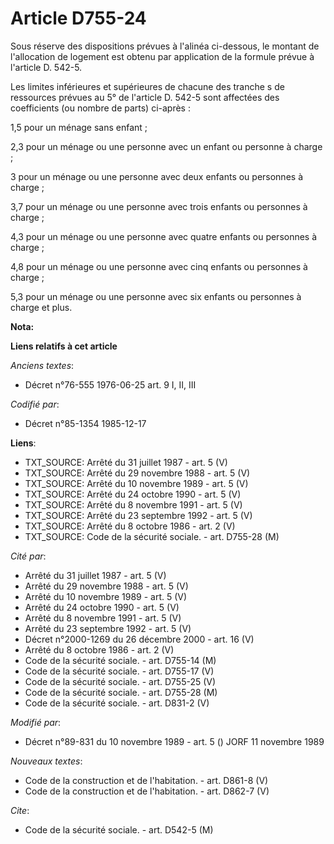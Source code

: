 # Article D755-24

Sous réserve des dispositions prévues à l'alinéa ci-dessous, le montant de l'allocation de logement est obtenu par
application de la formule prévue à l'article D. 542-5.

Les limites inférieures et supérieures de chacune des tranche s de ressources prévues au 5° de l'article D. 542-5 sont
affectées des coefficients (ou nombre de parts) ci-après :

1,5 pour un ménage sans enfant ;

2,3 pour un ménage ou une personne avec un enfant ou personne à charge ;

3 pour un ménage ou une personne avec deux enfants ou personnes à charge ;

3,7 pour un ménage ou une personne avec trois enfants ou personnes à charge ;

4,3 pour un ménage ou une personne avec quatre enfants ou personnes à charge ;

4,8 pour un ménage ou une personne avec cinq enfants ou personnes à charge ;

5,3 pour un ménage ou une personne avec six enfants ou personnes à charge et plus.

**Nota:**



**Liens relatifs à cet article**

_Anciens textes_:

  - Décret n°76-555 1976-06-25 art. 9 I, II, III

_Codifié par_:

  - Décret n°85-1354 1985-12-17

**Liens**:

  - TXT_SOURCE: Arrêté du 31 juillet 1987 - art. 5 (V)
  - TXT_SOURCE: Arrêté du 29 novembre 1988 - art. 5 (V)
  - TXT_SOURCE: Arrêté du 10 novembre 1989 - art. 5 (V)
  - TXT_SOURCE: Arrêté du 24 octobre 1990 - art. 5 (V)
  - TXT_SOURCE: Arrêté du 8 novembre 1991 - art. 5 (V)
  - TXT_SOURCE: Arrêté du 23 septembre 1992 - art. 5 (V)
  - TXT_SOURCE: Arrêté du 8 octobre 1986 - art. 2 (V)
  - TXT_SOURCE: Code de la sécurité sociale. - art. D755-28 (M)

_Cité par_:

  - Arrêté du 31 juillet 1987 - art. 5 (V)
  - Arrêté du 29 novembre 1988 - art. 5 (V)
  - Arrêté du 10 novembre 1989 - art. 5 (V)
  - Arrêté du 24 octobre 1990 - art. 5 (V)
  - Arrêté du 8 novembre 1991 - art. 5 (V)
  - Arrêté du 23 septembre 1992 - art. 5 (V)
  - Décret n°2000-1269 du 26 décembre 2000 - art. 16 (V)
  - Arrêté du 8 octobre 1986 - art. 2 (V)
  - Code de la sécurité sociale. - art. D755-14 (M)
  - Code de la sécurité sociale. - art. D755-17 (V)
  - Code de la sécurité sociale. - art. D755-25 (V)
  - Code de la sécurité sociale. - art. D755-28 (M)
  - Code de la sécurité sociale. - art. D831-2 (V)

_Modifié par_:

  - Décret n°89-831 du 10 novembre 1989 - art. 5 () JORF 11 novembre 1989

_Nouveaux textes_:

  - Code de la construction et de l'habitation. - art. D861-8 (V)
  - Code de la construction et de l'habitation. - art. D862-7 (V)

_Cite_:

  - Code de la sécurité sociale. - art. D542-5 (M)
